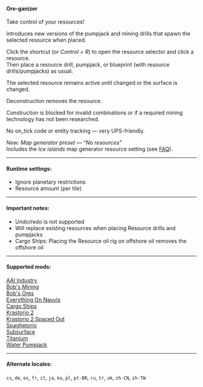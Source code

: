 #### Ore-ganizer

Take control of your resources!

Introduces new versions of the pumpjack and mining drills that spawn the selected resource when placed.

Click the shortcut (or *Control + R*) to open the resource selector and click a resource.  
Then place a resource drill, pumpjack, or blueprint (with resource drills/pumpjacks) as usual.

The selected resource remains active until changed or the surface is changed.

Deconstruction removes the resource.

Construction is blocked for invalid combinations or if a required mining technology has not been researched.

No on_tick code or entity tracking — very UPS-friendly.

*New: Map generator preset — “No resources”*  
Includes the *Ice islands* map generator resource setting (see [FAQ](https://github.com/0n0w1c/Ore-ganizer/blob/main/faq.md)).  

---

#### Runtime settings:
* Ignore planetary restrictions  
* Resource amount (per tile)

---

#### Important notes:
* Undo/redo is not supported  
* Will replace existing resources when placing Resource drills and pumpjacks  
* Cargo Ships: Placing the Resource oil rig on offshore oil removes the offshore oil

---

#### Supported mods:
[AAI Industry](https://mods.factorio.com/mod/aai-industry)  
[Bob's Mining](https://mods.factorio.com/mod/bobmining)  
[Bob's Ores](https://mods.factorio.com/mod/bobores)  
[Everything On Nauvis](https://mods.factorio.com/mod/EverythingOnNauvis)  
[Cargo Ships](https://mods.factorio.com/mod/cargo-ships)  
[Krastorio 2](https://mods.factorio.com/mod/Krastorio2)  
[Krastorio 2 Spaced Out](https://mods.factorio.com/mod/Krastorio2-spaced-out)  
[Spaghetorio](https://mods.factorio.com/mod/Spaghetorio)  
[Subsurface](https://mods.factorio.com/mod/Subsurface)  
[Titanium](https://mods.factorio.com/mod/bztitanium)  
[Water Pumpjack](https://mods.factorio.com/mod/water-pumpjack)  

---

#### Alternate locales:  
`cs`, `de`, `es`, `fr`, `it`, `ja`, `ko`, `pl`, `pt-BR`, `ru`, `tr`, `uk`, `zh-CN`, `zh-TW`  
